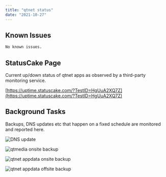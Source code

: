 ```yaml
---
title: "qtnet status"
date: "2021-10-27"
---
```


## Known Issues

```bash
No known issues.
```




## StatusCake Page

Current up/down status of qtnet apps as observed by a third-party monitoring service.

[https://uptime.statuscake.com/?TestID=HgUuA2XQ7Z](https://uptime.statuscake.com/?TestID=HgUuA2XQ7Z)




## Background Tasks

Backups, DNS updates etc that happen on a fixed schedule are monitored and reported here.

![DNS update](https://healthchecks.io/badge/929328ec-f605-456e-b65c-7912ee/4Dz0Lfus/dns-update.svg)

![qtmedia onsite backup](https://healthchecks.io/badge/929328ec-f605-456e-b65c-7912ee/IFtexcuC/qtmedia-onsite-backup.svg)

![qtnet appdata onsite backup]( https://healthchecks.io/badge/929328ec-f605-456e-b65c-7912ee/JxBzFqXG/qtnet-appdata-onsite-backup.svg)

![qtnet appdata offsite backup]( https://healthchecks.io/badge/929328ec-f605-456e-b65c-7912ee/XbVP_pmg/qtnet-appdata-offsite-backup.svg)